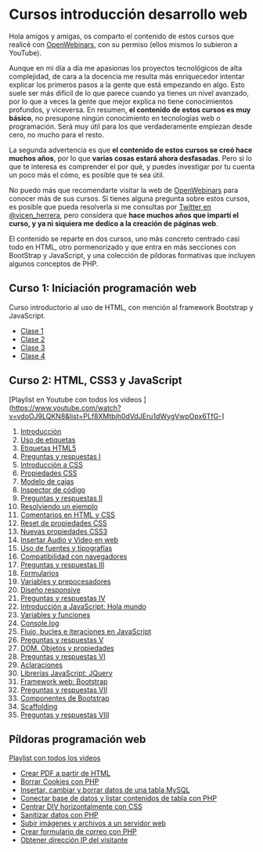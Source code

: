 # Cursos introducción desarrollo web

Hola amigos y amigas, os comparto el contenido de estos cursos que realicé con [OpenWebinars](https://openwebinars.net/), con su permiso (ellos mismos lo subieron a YouTube).

Aunque en mi día a día me apasionas los proyectos tecnológicos de alta complejidad, de cara a la docencia me resulta más enriquecedor intentar explicar los primeros pasos a la gente que está empezando en algo. Esto suele ser más difícil de lo que parece cuando ya tienes un nivel avanzado, por lo que a veces la gente que mejor explica no tiene conocimientos profundos, y viceversa. En resumen, **el contenido de estos cursos es muy básico**, no presupone ningún conocimiento en tecnologías web o programación. Será muy útil para los que verdaderamente empiezan desde cero, no mucho para el resto.

La segunda advertencia es que **el contenido de estos cursos se creó hace muchos años**, por lo que **varias cosas estará ahora desfasadas**. Pero si lo que te interesa es comprender el por qué, y puedes investigar por tu cuenta un poco más el cómo, es posible que te sea útil.

No puedo más que recomendarte visitar la web de [OpenWebinars](https://openwebinars.net) para conocer más de sus cursos. Si tienes alguna pregunta sobre estos cursos, es posible que pueda resolverla si me consultas por [Twitter en @vicen_herrera](https://twitter.com/Vicen_Herrera), pero considera que **hace muchos años que impartí el curso, y ya ni siquiera me dedico a la creación de páginas web**.

El contenido se reparte en dos cursos, uno más concreto centrado casi todo en HTML, otro pormenorizado y que entra en más secciones con BootStrap y JavaScript, y una colección de pildoras formativas que incluyen algunos conceptos de PHP.


## Curso 1: Iniciación programación web

Curso introductorio al uso de HTML, con mención al framework Bootstrap y JavaScript.

 * [Clase 1](https://youtu.be/LfKOq41qbuc)
 * [Clase 2](https://youtu.be/-Y3H8ApbxhI)
 * [Clase 3](https://youtu.be/9hF3u5NNPA0)
 * [Clase 4](https://youtu.be/pmPLeJn86tc)


## Curso 2: HTML, CSS3 y JavaScript

[Playlist en Youtube con todos los videos ](https://www.youtube.com/watch?v=vdoOJ9LQKN8&list=PLf8XMtbjh0dVdJEru1dWygVwpOpx6TfG-]

1. [Introducción](https://youtu.be/vdoOJ9LQKN8)
2. [Uso de etiquetas](https://youtu.be/PwRPvycI9jg)
3. [Etiquetas HTML5](https://youtu.be/PwRPvycI9jg)
4. [Preguntas y respuestas I](https://youtu.be/AX9mPGvXXmA)
5. [Introducción a CSS](https://youtu.be/dLSDkC7uj80)
6. [Propiedades CSS](https://youtu.be/yUdIVjqV0MM)
7. [Modelo de cajas ](https://youtu.be/VBHYIY4d_ew)
8. [Inspector de código ](https://youtu.be/vIUvp_7vSrs)
9. [Preguntas y respuestas II](https://youtu.be/WUDwGnX_BMI)
10. [Resolviendo un ejemplo ](https://youtu.be/1eSW4_HrMuU)
11. [Comentarios en HTML y CSS](https://youtu.be/BUswLJ81cQ8)
12. [Reset de propiedades CSS](https://youtu.be/0oTkrwFe620)
13. [Nuevas propiedades CSS3](https://youtu.be/ECMq-p_Xo_0)
14. [Insertar Audio y Video en web](https://youtu.be/8tYepspLTAk)
15. [Uso de fuentes y tipografías](https://youtu.be/yyqVKgxVbyk)
16. [Compatibilidad con navegadores](https://youtu.be/E4gg2WPqjuk)
17. [Preguntas y respuestas III](https://youtu.be/Xig0n7giJj0)
18. [Formularios](https://youtu.be/CNWwTf-bRfY)
19. [Variables y prepocesadores](https://youtu.be/VxSCI_m6BCQ)
20. [Diseño responsive](https://youtu.be/xNqnkhvPS2w)
21. [Preguntas y respuestas IV](https://youtu.be/FY1Nx55sLoM)
22. [Introducción a JavaScript: Hola mundo](https://youtu.be/pnrHSKDUsLg)
23. [Variables y funciones](https://youtu.be/GMWex6px8E8)
24. [Console.log](https://youtu.be/ciKgxS01R5A)
25. [Flujo, bucles e iteraciones en JavaScript](https://youtu.be/SsVcRIs0BDE)
26. [Preguntas y respuestas V](https://youtu.be/6nkPdaalsOM)
27. [DOM. Objetos y propiedades](https://youtu.be/Z2f0y3_qKlE)
28. [Preguntas y respuestas VI](https://youtu.be/eONw4Qm8itc)
29. [Aclaraciones](https://youtu.be/zE4DwxXV8mk)
30. [Librerías JavaScript: JQuery](https://youtu.be/z7HuqUob1r0)
31. [Framework web: Bootstrap](https://youtu.be/UtBWtvdJuVQ)
32. [Preguntas y respuestas VII](https://youtu.be/YKFjuqELvUs)
33. [Componentes de Bootstrap](https://youtu.be/kJEsQ_Q4hEI)
34. [Scaffolding](https://youtu.be/qKpw8BcvgIA)
35. [Preguntas y respuestas VIII](https://youtu.be/WTaXoGw18C0)

## Píldoras programación web

[Playlist con todos los videos](https://www.youtube.com/watch?v=AEYV3geppMY&list=PLf8XMtbjh0dUST4XjW2pQurrz0H_9-bw6&index=1)

* [Crear PDF a partir de HTML](https://youtu.be/AEYV3geppMY)
* [Borrar Cookies con PHP](https://youtu.be/Rsmf5Dhv3c8)
* [Insertar, cambiar y borrar datos de una tabla MySQL](https://youtu.be/d1tVjK339mQ)
* [Conectar base de datos y listar contenidos de tabla con PHP](https://youtu.be/JwRbgjzxpls)
* [Centrar DIV horizontalmente con CSS](https://youtu.be/qESlid_3Vbg)
* [Sanitizar datos con PHP](https://youtu.be/LufliMhEFiY)
* [Subir imágenes y archivos a un servidor web](https://youtu.be/k2wBkpFQezI)
* [Crear formulario de correo con PHP](https://youtu.be/CVHABD8S6K4)
* [Obtener dirección IP del visitante](https://youtu.be/bP8QbWefTiI)
